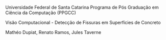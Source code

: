 Universidade Federal de Santa Catarina
Programa de Pós Graduação em Ciência da Computação (PPGCC)

Visão Computacional - Detecção de Fissuras em Superfícies de Concreto

Mathéo Dupiat, Renato Ramos, Jules Taverne
